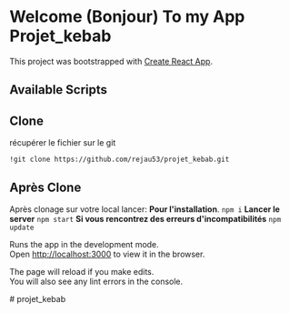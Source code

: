 # Welcome (Bonjour) To my App Projet_kebab
This project was bootstrapped with [Create React App](https://github.com/facebook/create-react-app).

## Available Scripts

## Clone
récupérer le fichier sur le git 
```
!git clone https://github.com/rejau53/projet_kebab.git
```
## Après Clone
Après clonage sur votre local lancer:
**Pour l'installation**.
`npm i`
**Lancer le server**
`npm start`
**Si vous rencontrez des erreurs d'incompatibilités**
`npm update`

Runs the app in the development mode.\
Open [http://localhost:3000](http://localhost:3000) to view it in the browser.


The page will reload if you make edits.\
You will also see any lint errors in the console.


 

#   p r o j e t _ k e b a b 
 
 